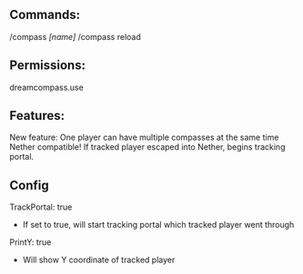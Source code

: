 ## Commands:

/compass *[name]* 
/compass reload

## Permissions:

dreamcompass.use

## Features:

New feature: One player can have multiple compasses at the same time
Nether compatible!
If tracked player escaped into Nether, begins tracking portal.

## Config

TrackPortal: true

 - If set to true, will start tracking portal which tracked player went through

PrintY: true

 - Will show Y coordinate of tracked player
